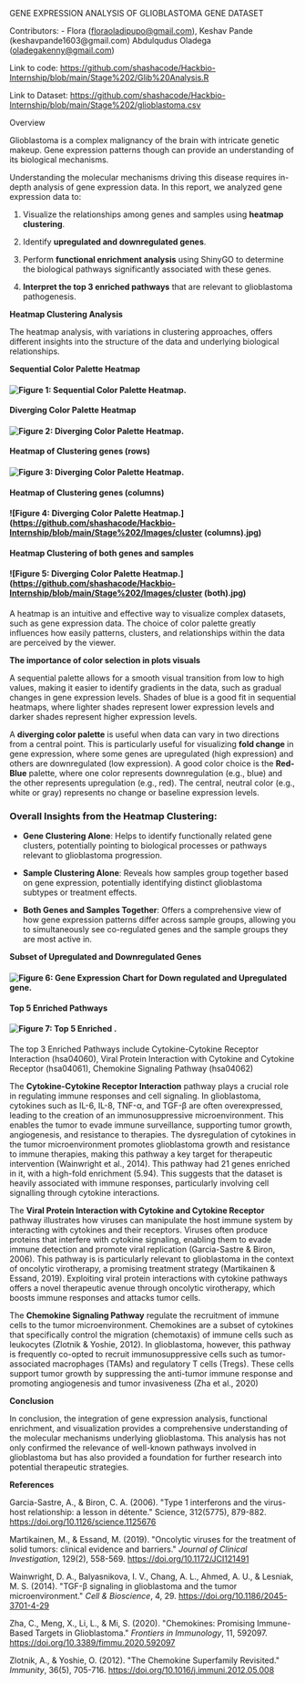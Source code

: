 <!--StartFragment-->

GENE EXPRESSION ANALYSIS OF GLIOBLASTOMA GENE DATASET 

Contributors: - Flora (<floraoladipupo@gmail.com>), Keshav Pande (keshavpande1603\@gmail.com) Abdulqudus Oladega (<oladegakenny@gmail.com>)

Link to code: <https://github.com/shashacode/Hackbio-Internship/blob/main/Stage%202/Glib%20Analysis.R>

Link to Dataset: <https://github.com/shashacode/Hackbio-Internship/blob/main/Stage%202/glioblastoma.csv>

Overview

Glioblastoma is a complex malignancy of the brain with intricate genetic makeup. Gene expression patterns though can provide an understanding of its biological mechanisms. 

Understanding the molecular mechanisms driving this disease requires in-depth analysis of gene expression data. In this report, we analyzed gene expression data to:

1. Visualize the relationships among genes and samples using **heatmap clustering**.

2. Identify **upregulated and downregulated genes**.

3. Perform **functional enrichment analysis** using ShinyGO to determine the biological pathways significantly associated with these genes.

4. **Interpret the top 3 enriched pathways** that are relevant to glioblastoma pathogenesis.

**Heatmap Clustering Analysis**

The heatmap analysis, with variations in clustering approaches, offers different insights into the structure of the data and underlying biological relationships. 

**Sequential Color Palette Heatmap**
#### ![Figure 1: Sequential Color Palette Heatmap.](https://github.com/shashacode/Hackbio-Internship/blob/main/Stage%202/Images/sequential.jpg)

**Diverging Color Palette Heatmap**
#### ![Figure 2: Diverging Color Palette Heatmap.](https://github.com/shashacode/Hackbio-Internship/blob/main/Stage%202/Images/diverging.jpg)

**Heatmap of Clustering genes (rows)**
#### ![Figure 3: Diverging Color Palette Heatmap.](https://github.com/shashacode/Hackbio-Internship/blob/main/Stage%202/Images/cluster(row).jpg)

**Heatmap of Clustering genes (columns)**
#### ![Figure 4: Diverging Color Palette Heatmap.](https://github.com/shashacode/Hackbio-Internship/blob/main/Stage%202/Images/cluster (columns).jpg)

**Heatmap Clustering of both genes and samples**
#### ![Figure 5: Diverging Color Palette Heatmap.](https://github.com/shashacode/Hackbio-Internship/blob/main/Stage%202/Images/cluster (both).jpg)

<!--StartFragment-->

A heatmap is an intuitive and effective way to visualize complex datasets, such as gene expression data. The choice of color palette greatly influences how easily patterns, clusters, and relationships within the data are perceived by the viewer. 

**The importance of color selection in plots visuals**

A sequential palette allows for a smooth visual transition from low to high values, making it easier to identify gradients in the data, such as gradual changes in gene expression levels. Shades of blue is a good fit in sequential heatmaps, where lighter shades represent lower expression levels and darker shades represent higher expression levels.

<!--StartFragment-->

A **diverging color palette** is useful when data can vary in two directions from a central point. This is particularly useful for visualizing **fold change** in gene expression, where some genes are upregulated (high expression) and others are downregulated (low expression). A good color choice is the **Red-Blue** palette, where one color represents downregulation (e.g., blue) and the other represents upregulation (e.g., red). The central, neutral color (e.g., white or gray) represents no change or baseline expression levels.


### **Overall Insights from the Heatmap Clustering:**

- **Gene Clustering Alone**: Helps to identify functionally related gene clusters, potentially pointing to biological processes or pathways relevant to glioblastoma progression.

- **Sample Clustering Alone**: Reveals how samples group together based on gene expression, potentially identifying distinct glioblastoma subtypes or treatment effects.

- **Both Genes and Samples Together**: Offers a comprehensive view of how gene expression patterns differ across sample groups, allowing you to simultaneously see co-regulated genes and the sample groups they are most active in.

**Subset of Upregulated and Downregulated Genes**

#### ![Figure 6: Gene Expression Chart for Down regulated and Upregulated gene.](https://github.com/shashacode/Hackbio-Internship/blob/main/Stage%202/Images/fold%20change.jpg)

**Top 5 Enriched Pathways**
#### ![Figure 7: Top 5 Enriched .](https://github.com/shashacode/Hackbio-Internship/blob/main/Stage%202/Images/enrichment%20path.jpg)

The top 3 Enriched Pathways include Cytokine-Cytokine Receptor Interaction (hsa04060), Viral Protein Interaction with Cytokine and Cytokine Receptor (hsa04061), Chemokine Signaling Pathway (hsa04062)

<!--StartFragment-->

The **Cytokine-Cytokine Receptor Interaction** pathway plays a crucial role in regulating immune responses and cell signaling. In glioblastoma, cytokines such as IL-6, IL-8, TNF-α, and TGF-β are often overexpressed, leading to the creation of an immunosuppressive microenvironment. This enables the tumor to evade immune surveillance, supporting tumor growth, angiogenesis, and resistance to therapies. The dysregulation of cytokines in the tumor microenvironment promotes glioblastoma growth and resistance to immune therapies, making this pathway a key target for therapeutic intervention (Wainwright et al., 2014). This pathway had 21 genes enriched in it, with a high-fold enrichment (5.94). This suggests that the dataset is heavily associated with immune responses, particularly involving cell signalling through cytokine interactions. 

The **Viral Protein Interaction with Cytokine and Cytokine Receptor** pathway illustrates how viruses can manipulate the host immune system by interacting with cytokines and their receptors. Viruses often produce proteins that interfere with cytokine signaling, enabling them to evade immune detection and promote viral replication (Garcia-Sastre & Biron, 2006). This pathway is is particularly relevant to glioblastoma in the context of oncolytic virotherapy, a promising treatment strategy (Martikainen & Essand, 2019). Exploiting viral protein interactions with cytokine pathways offers a novel therapeutic avenue through oncolytic virotherapy, which boosts immune responses and attacks tumor cells.

<!--StartFragment-->

The **Chemokine Signaling Pathway** regulate the recruitment of immune cells to the tumor microenvironment. Chemokines are a subset of cytokines that specifically control the migration (chemotaxis) of immune cells such as leukocytes (Zlotnik & Yoshie, 2012). In glioblastoma, however, this pathway is frequently co-opted to recruit immunosuppressive cells such as tumor-associated macrophages (TAMs) and regulatory T cells (Tregs). These cells support tumor growth by suppressing the anti-tumor immune response and promoting angiogenesis and tumor invasiveness (Zha et al., 2020)

**Conclusion**

In conclusion, the integration of gene expression analysis, functional enrichment, and visualization provides a comprehensive understanding of the molecular mechanisms underlying glioblastoma. This analysis has not only confirmed the relevance of well-known pathways involved in glioblastoma but has also provided a foundation for further research into potential therapeutic strategies.

<!--StartFragment-->

**References**

Garcia-Sastre, A., & Biron, C. A. (2006). "Type 1 interferons and the virus-host relationship: a lesson in détente." Science, 312(5775), 879-882. https://doi.org/10.1126/science.1125676

Martikainen, M., & Essand, M. (2019). "Oncolytic viruses for the treatment of solid tumors: clinical evidence and barriers." _Journal of Clinical Investigation_, 129(2), 558-569. <https://doi.org/10.1172/JCI121491>

Wainwright, D. A., Balyasnikova, I. V., Chang, A. L., Ahmed, A. U., & Lesniak, M. S. (2014). "TGF-β signaling in glioblastoma and the tumor microenvironment." _Cell & Bioscience_, 4, 29. <https://doi.org/10.1186/2045-3701-4-29> 

Zha, C., Meng, X., Li, L., & Mi, S. (2020). "Chemokines: Promising Immune-Based Targets in Glioblastoma." _Frontiers in Immunology_, 11, 592097. <https://doi.org/10.3389/fimmu.2020.592097>

Zlotnik, A., & Yoshie, O. (2012). "The Chemokine Superfamily Revisited." _Immunity_, 36(5), 705-716. <https://doi.org/10.1016/j.immuni.2012.05.008> 





